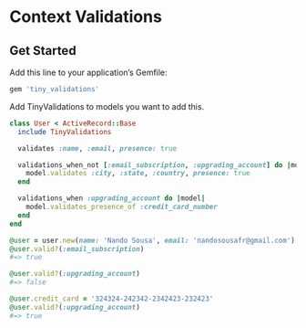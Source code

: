 # Context Validations

## Get Started

Add this line to your application’s Gemfile:

```ruby
gem 'tiny_validations'
```

Add TinyValidations to models you want to add this.

```ruby
class User < ActiveRecord::Base
  include TinyValidations

  validates :name, :email, presence: true

  validations_when_not [:email_subscription, :upgrading_account] do |model|
    model.validates :city, :state, :country, presence: true
  end

  validations_when :upgrading_account do |model|
    model.validates_presence_of :credit_card_number
  end
end

@user = user.new(name: 'Nando Sousa', email: 'nandosousafr@gmail.com')
@user.valid?(:email_subscription)
#=> true

@user.valid?(:upgrading_account) 
#=> false

@user.credit_card = '324324-242342-2342423-232423'
@user.valid?(:upgrading_account) 
#=> true
```
